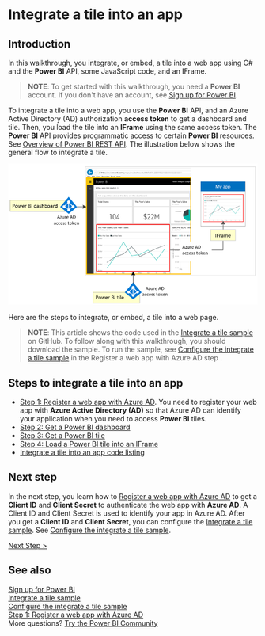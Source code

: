 <properties
   pageTitle="Integrate a Power BI tile into an app"
   description="Walkthrough to integrate a tile into an app, sample code"
   services="powerbi"
   documentationCenter=""
   authors="guyinacube"
   manager="mblythe"
   backup=""
   editor=""
   tags=""
   qualityFocus="monitoring"
   qualityDate=""/>

<tags
   ms.service="powerbi"
   ms.devlang="NA"
   ms.topic="get-started-article"
   ms.tgt_pltfrm="NA"
   ms.workload="powerbi"
   ms.date="08/23/2016"
   ms.author="asaxton"/>

# Integrate a tile into an app

## Introduction

In this walkthrough, you integrate, or embed, a tile into a web app using C# and the **Power BI** API, some JavaScript code, and an IFrame.

>**NOTE**: To get started with this walkthrough, you need a **Power BI** account. If you don't have an account, see [Sign up for Power BI]( powerbi-admin-free-with-custom-azure-directory.md).

To integrate a tile into a web app, you use the **Power BI** API, and an Azure Active Directory (AD) authorization **access token** to get a dashboard and tile. Then, you load the tile into an **IFrame** using the same access token. The **Power BI** API provides programmatic access to certain **Power BI** resources. See [Overview of Power BI REST API](https://msdn.microsoft.com/library/dn877544.aspx). The illustration below shows the general flow to integrate a tile.

![](media\powerbi-developer-integrate-tile\integrate-tile-flow.png)

Here are the steps to integrate, or embed, a tile into a web page.

>**NOTE**: This article shows the code used in the [Integrate a tile sample](https://github.com/Microsoft/PowerBI-CSharp/tree/master/samples/webforms/integrate-tile-web-app) on GitHub. To follow along with this walkthrough, you should download the sample. To run the sample, see [Configure the integrate a tile sample](powerbi-developer-integrate-tile-register.md#configure-sample) in the Register a web app with Azure AD step .

## Steps to integrate a tile into an app

- [Step 1: Register a web app with Azure AD](powerbi-developer-integrate-tile-register.md). You need to register your web app with **Azure Active Directory (AD)** so that Azure AD can identify your application when you need to access **Power BI** tiles.
- [Step 2: Get a Power BI dashboard](powerbi-developer-integrate-tile-get-dashboard.md)
- [Step 3: Get a Power BI tile](powerbi-developer-integrate-tile-get-tile.md)
- [Step 4: Load a Power BI tile into an IFrame](powerbi-developer-integrate-tile-load-tile-iframe.md)
- [Integrate a tile into an app code listing](powerbi-developer-integrate-tile-code.md)

## Next step

In the next step, you learn how to [Register a web app with Azure AD](powerbi-developer-integrate-tile-register.md) to get a **Client ID** and **Client Secret** to authenticate the web app with **Azure AD**. A Client ID and Client Secret is used to identify your app in Azure AD. After you get a **Client ID** and **Client Secret**, you can configure the [Integrate a tile sample](https://github.com/Microsoft/PowerBI-CSharp/tree/master/samples/webforms/integrate-tile-web-app). See [Configure the integrate a tile sample](powerbi-developer-integrate-tile-register.md#configure-sample).

[Next Step >](powerbi-developer-integrate-tile-register.md)

## See also

[Sign up for Power BI]( powerbi-admin-free-with-custom-azure-directory.md)  
[Integrate a tile sample](https://github.com/Microsoft/PowerBI-CSharp/tree/master/samples/webforms/integrate-tile-web-app)  
[Configure the integrate a tile sample](powerbi-developer-integrate-tile-register.md#configure-sample)  
[Step 1: Register a web app with Azure AD](powerbi-developer-integrate-tile-register.md)  
More questions? [Try the Power BI Community](http://community.powerbi.com/)
